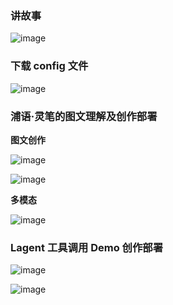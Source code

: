 ### 讲故事

![image](https://github.com/lvoooo/internLM-learning/assets/16740247/add5afaf-d173-41d0-b90e-f9d4349d9bb0)

###  下载 config 文件

![image](https://github.com/lvoooo/internLM-learning/assets/16740247/8e547e0b-3afa-486f-9771-263a9fb49273)

### 浦语·灵笔的图文理解及创作部署

**图文创作**

![image](https://github.com/lvoooo/internLM-learning/assets/16740247/b26a08a0-d04f-438b-a083-3ccfd38aed1f)

![image](https://github.com/lvoooo/internLM-learning/assets/16740247/d6c7b455-af8f-4d1a-a9c5-8e0c029a8a94)

**多模态**

![image](https://github.com/lvoooo/internLM-learning/assets/16740247/82c8172e-c2e4-4515-9241-d744621d5ff7)

### Lagent 工具调用 Demo 创作部署

![image](https://github.com/lvoooo/internLM-learning/assets/16740247/9c62bf5f-72e2-427c-a43c-6cb14f12d654)

![image](https://github.com/lvoooo/internLM-learning/assets/16740247/767fc8fe-b995-4a87-bdb0-4b0171c8c6d7)



